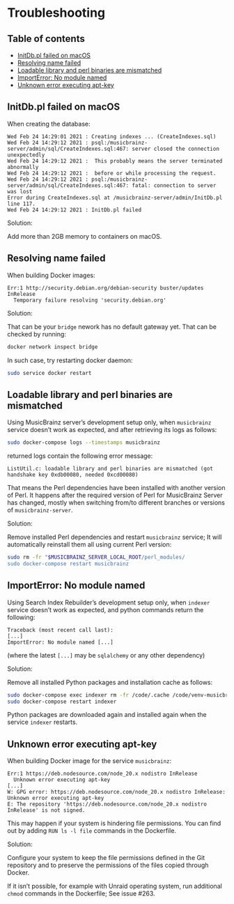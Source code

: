 # Troubleshooting

## Table of contents

<!-- toc -->

- [InitDb.pl failed on macOS](#initdbpl-failed-on-macos)
- [Resolving name failed](#resolving-name-failed)
- [Loadable library and perl binaries are mismatched](#loadable-library-and-perl-binaries-are-mismatched)
- [ImportError: No module named](#importerror-no-module-named)
- [Unknown error executing apt-key](#unknown-error-executing-apt-key)

<!-- tocstop -->

## InitDb.pl failed on macOS

When creating the database:

```log
Wed Feb 24 14:29:01 2021 : Creating indexes ... (CreateIndexes.sql)
Wed Feb 24 14:29:12 2021 : psql:/musicbrainz-server/admin/sql/CreateIndexes.sql:467: server closed the connection unexpectedly
Wed Feb 24 14:29:12 2021 : 	This probably means the server terminated abnormally
Wed Feb 24 14:29:12 2021 : 	before or while processing the request.
Wed Feb 24 14:29:12 2021 : psql:/musicbrainz-server/admin/sql/CreateIndexes.sql:467: fatal: connection to server was lost
Error during CreateIndexes.sql at /musicbrainz-server/admin/InitDb.pl line 117.
Wed Feb 24 14:29:12 2021 : InitDb.pl failed
```

Solution:

Add more than 2GB memory to containers on macOS.

## Resolving name failed

When building Docker images:

```log
Err:1 http://security.debian.org/debian-security buster/updates InRelease
  Temporary failure resolving 'security.debian.org'
```

Solution:

That can be your `bridge` nework has no default gateway yet.
That can be checked by running:

```bash
docker network inspect bridge
```

In such case, try restarting docker daemon:

```bash
sudo service docker restart
```

## Loadable library and perl binaries are mismatched

Using MusicBrainz server’s development setup only,
when `musicbrainz` service doesn’t work as expected,
and after retrieving its logs as follows:

```bash
sudo docker-compose logs --timestamps musicbrainz
```

returned logs contain the following error message:

```log
ListUtil.c: loadable library and perl binaries are mismatched (got handshake key 0xdb00080, needed 0xcd00080)
```

That means the Perl dependencies have been installed with another
version of Perl. It happens after the required version of Perl for
MusicBrainz Server has changed, mostly when switching from/to
different branches or versions of `musicbrainz-server`.

Solution:

Remove installed Perl dependencies and restart `musicbrainz` service;
It will automatically reinstall them all using current Perl version:

```bash
sudo rm -fr "$MUSICBRAINZ_SERVER_LOCAL_ROOT/perl_modules/
sudo docker-compose restart musicbrainz
```

## ImportError: No module named

Using Search Index Rebuilder’s development setup only,
when `indexer` service doesn’t work as expected,
and python commands return the following:

```log
Traceback (most recent call last):
[...]
ImportError: No module named [...]
```

(where the latest `[...]` may be `sqlalchemy` or any other dependency)

Solution:

Remove all installed Python packages and installation cache as follows:

```bash
sudo docker-compose exec indexer rm -fr /code/.cache /code/venv-musicbrainz-docker
sudo docker-compose restart indexer
```

Python packages are downloaded again and installed again when the
service `indexer` restarts.

## Unknown error executing apt-key

When building Docker image for the service `musicbrainz`:

``` log
Err:1 https://deb.nodesource.com/node_20.x nodistro InRelease
  Unknown error executing apt-key
[...]
W: GPG error: https://deb.nodesource.com/node_20.x nodistro InRelease: Unknown error executing apt-key
E: The repository 'https://deb.nodesource.com/node_20.x nodistro InRelease' is not signed.
```

This may happen if your system is hindering file permissions.
You can find out by adding `RUN ls -l file` commands in the
Dockerfile.

Solution:

Configure your system to keep the file permissions defined in the Git repository
and to preserve the permissions of the files copied through Docker.

If it isn’t possible, for example with Unraid operating system,
run additional `chmod` commands in the Dockerfile; See issue #263.


